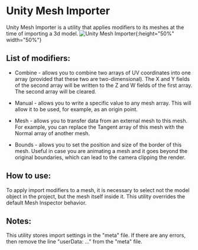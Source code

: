 # Unity Mesh Importer

Unity Mesh Importer is a utility that applies modifiers to its meshes at the time of importing a 3d model.
![Unity Mesh Importer](/../pics/pics/All.png "Mesh Importer"){:height="50%" width="50%"}

List of modifiers:
------------------
* Combine - allows you to combine two arrays of UV coordinates into one array (provided that these two are two-dimensional). The X and Y fields of the second array will be written to the Z and W fields of the first array. The second array will be cleared.

* Manual - allows you to write a specific value to any mesh array. This will allow it to be used, for example, as an origin point.

* Mesh - allows you to transfer data from an external mesh to this mesh. For example, you can replace the Tangent array of this mesh with the Normal array of another mesh.

* Bounds - allows you to set the position and size of the border of this mesh. Useful in case you are animating a mesh and it goes beyond the original boundaries, which can lead to the camera clipping the render.

How to use:
-----------
To apply import modifiers to a mesh, it is necessary to select not the model object in the project, but the mesh itself inside it. This utility overrides the default Mesh Inspector behavior.

Notes:
------
This utility stores import settings in the "meta" file. If there are any errors, then remove the line "userData: ..." from the "meta" file.
